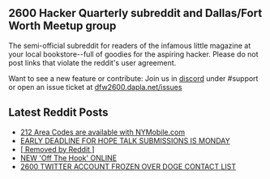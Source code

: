 ## 2600 Hacker Quarterly subreddit and Dallas/Fort Worth Meetup group
The semi-official subreddit for readers of the infamous little magazine at your local bookstore--full of goodies for the aspiring hacker. Please do not post links that violate the reddit's user agreement.

Want to see a new feature or contribute: 
Join us in [discord](https://dfw2600.dapla.net/chat) under #support or open an issue ticket at [dfw2600.dapla.net/issues](https://dfw2600.dapla.net/issues)

## Latest Reddit Posts
<!-- BLOG-POST-LIST:START -->
- [212 Area Codes are available with NYMobile.com](https://www.reddit.com/r/2600/comments/1jbcru4/212_area_codes_are_available_with_nymobilecom/)
- [EARLY DEADLINE FOR HOPE TALK SUBMISSIONS IS MONDAY](https://2600.com/content/early-deadline-hope-talk-submissions-monday)
- [[ Removed by Reddit ]](https://www.reddit.com/r/2600/comments/1jai7b7/removed_by_reddit/)
- [NEW 'Off The Hook' ONLINE](https://2600.com/hook/12-03-2025)
- [2600 TWITTER ACCOUNT FROZEN OVER DOGE CONTACT LIST](https://2600.com/content/2600-twitter-account-frozen-over-doge-contact-list)
<!-- BLOG-POST-LIST:END -->

